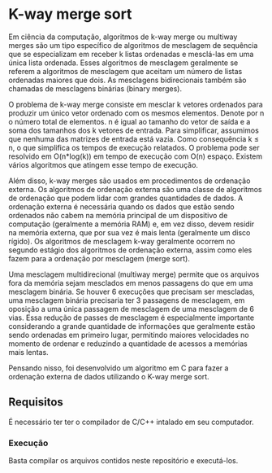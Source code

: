 # K-way merge sort
Em ciência da computação, algoritmos de k-way merge ou multiway merges são um tipo específico de algoritmos de mesclagem de sequência que se especializam em receber k listas ordenadas e mesclá-las em uma única lista ordenada. Esses algoritmos de mesclagem geralmente se referem a algoritmos de mesclagem que aceitam um número de listas ordenadas maiores que dois. As mesclagens bidirecionais também são chamadas de mesclagens binárias (binary merges).

O problema de k-way merge consiste em mesclar k vetores ordenados para produzir um único vetor ordenado com os mesmos elementos. Denote por n o número total de elementos. n é igual ao tamanho do vetor de saída e a soma dos tamanhos dos k vetores de entrada. Para simplificar, assumimos que nenhuma das matrizes de entrada está vazia. Como consequência k ≤ n, o que simplifica os tempos de execução relatados. O problema pode ser resolvido em O(n*log(k)) em tempo de execução com O(n) espaço. Existem vários algoritmos que atingem esse tempo de execução.

Além disso, k-way merges são usados em procedimentos de ordenação externa. Os algoritmos de ordenação externa são uma classe de algoritmos de ordenação que podem lidar com grandes quantidades de dados. A ordenação externa é necessária quando os dados que estão sendo ordenados não cabem na memória principal de um dispositivo de computação (geralmente a memória RAM) e, em vez disso, devem residir na memória externa, que por sua vez é mais lenta (geralmente um disco rígido). Os algoritmos de mesclagem k-way geralmente ocorrem no segundo estágio dos algoritmos de ordenação externa, assim como eles fazem para a ordenação por mesclagem (merge sort).

Uma mesclagem multidirecional (multiway merge) permite que os arquivos fora da memória sejam mesclados em menos passagens do que em uma mesclagem binária. Se houver 6 execuções que precisam ser mescladas, uma mesclagem binária precisaria ter 3 passagens de mesclagem, em oposição a uma única passagem de mesclagem de uma mesclagem de 6 vias. Essa redução de passes de mesclagem é especialmente importante considerando a grande quantidade de informações que geralmente estão sendo ordenadas em primeiro lugar, permitindo maiores velocidades no momento de ordenar e reduzindo a quantidade de acessos a memórias mais lentas.

Pensando nisso, foi desenvolvido um algoritmo em C para fazer a ordenação externa de dados utilizando o K-way merge sort.

## Requisitos
É necessário ter ter o compilador de C/C++ intalado em seu computador.

### Execução
Basta compilar os arquivos contidos neste repositório e executá-los.
